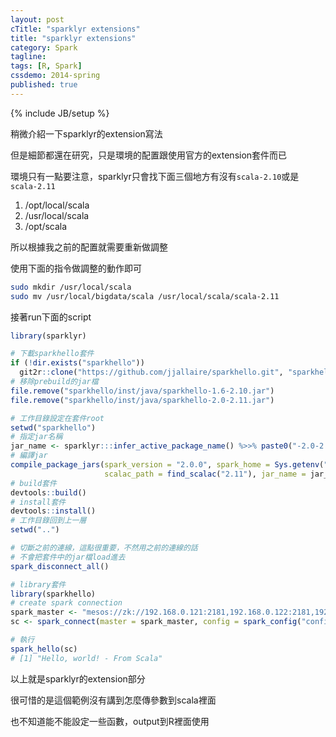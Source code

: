 ```yaml
---
layout: post
cTitle: "sparklyr extensions"
title: "sparklyr extensions"
category: Spark
tagline:
tags: [R, Spark]
cssdemo: 2014-spring
published: true
---
```

{% include JB/setup %} 

稍微介紹一下sparklyr的extension寫法

但是細節都還在研究，只是環境的配置跟使用官方的extension套件而已

<!-- more -->

環境只有一點要注意，sparklyr只會找下面三個地方有沒有`scala-2.10`或是`scala-2.11`

1. /opt/local/scala
1. /usr/local/scala
1. /opt/scala

所以根據我之前的配置就需要重新做調整

使用下面的指令做調整的動作即可

``` bash
sudo mkdir /usr/local/scala
sudo mv /usr/local/bigdata/scala /usr/local/scala/scala-2.11
```

接著run下面的script

``` R
library(sparklyr)

# 下載sparkhello套件
if (!dir.exists("sparkhello"))
  git2r::clone("https://github.com/jjallaire/sparkhello.git", "sparkhello")
# 移除prebuild的jar檔
file.remove("sparkhello/inst/java/sparkhello-1.6-2.10.jar")
file.remove("sparkhello/inst/java/sparkhello-2.0-2.11.jar")

# 工作目錄設定在套件root
setwd("sparkhello")
# 指定jar名稱
jar_name <- sparklyr:::infer_active_package_name() %>>% paste0("-2.0-2.11.jar")
# 編譯jar
compile_package_jars(spark_version = "2.0.0", spark_home = Sys.getenv("SPARK_HOME"),
                     scalac_path = find_scalac("2.11"), jar_name = jar_name)
# build套件
devtools::build()
# install套件
devtools::install()
# 工作目錄回到上一層
setwd("..")

# 切斷之前的連線，這點很重要，不然用之前的連線的話
# 不會把套件中的jar檔load進去
spark_disconnect_all()

# library套件
library(sparkhello)
# create spark connection
spark_master <- "mesos://zk://192.168.0.121:2181,192.168.0.122:2181,192.168.0.123:2181/mesos"
sc <- spark_connect(master = spark_master, config = spark_config("config.yml", FALSE))

# 執行
spark_hello(sc)
# [1] "Hello, world! - From Scala"
```

以上就是sparklyr的extension部分

很可惜的是這個範例沒有講到怎麼傳參數到scala裡面

也不知道能不能設定一些函數，output到R裡面使用

